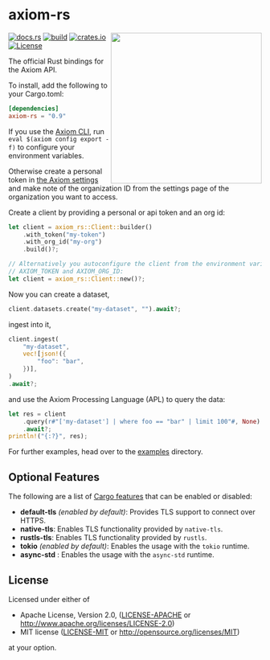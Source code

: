 # axiom-rs 

<a href="https://axiom.co">
  <img src="https://github.com/axiomhq/axiom-rs/assets/1725839/7cb313d2-96f1-4cb2-928a-3b2c301b57ac" align="right" width="300" />
</a>

[![docs.rs](https://docs.rs/axiom-rs/badge.svg)](https://docs.rs/axiom-rs/) [![build](https://img.shields.io/github/actions/workflow/status/axiomhq/axiom-rs/ci.yaml?branch=main&ghcache=unused)](https://github.com/axiomhq/axiom-rs/actions?query=workflow%3ACI) [![crates.io](https://img.shields.io/crates/v/axiom-rs.svg)](https://crates.io/crates/axiom-rs) [![License](https://img.shields.io/crates/l/axiom-rs)](LICENSE-APACHE)

The official Rust bindings for the Axiom API.

To install, add the following to your Cargo.toml:

```toml
[dependencies]
axiom-rs = "0.9"
```

If you use the [Axiom CLI](https://github.com/axiomhq/cli), run
`eval $(axiom config export -f)` to configure your environment variables.

Otherwise create a personal token in
[the Axiom settings](https://cloud.axiom.co/profile) and make note of
the organization ID from the settings page of the organization you want to
access.

Create a client by providing a personal or api token and an org id:

```rust
let client = axiom_rs::Client::builder()
    .with_token("my-token")
    .with_org_id("my-org")
    .build()?;

// Alternatively you autoconfigure the client from the environment variables
// AXIOM_TOKEN and AXIOM_ORG_ID:
let client = axiom_rs::Client::new()?;
```

Now you can create a dataset,
```rust
client.datasets.create("my-dataset", "").await?;
```

ingest into it,
```rust
client.ingest(
    "my-dataset",
    vec![json!({
        "foo": "bar",
    })],
)
.await?;
```

and use the Axiom Processing Language (APL) to query the data:
```rust
let res = client
    .query(r#"['my-dataset'] | where foo == "bar" | limit 100"#, None)
    .await?;
println!("{:?}", res);
```

For further examples, head over to the [examples](examples) directory.

## Optional Features

The following are a list of
[Cargo features](https://doc.rust-lang.org/stable/cargo/reference/features.html#the-features-section)
that can be enabled or disabled:

- **default-tls** _(enabled by default)_: Provides TLS support to connect
  over HTTPS.
- **native-tls**: Enables TLS functionality provided by `native-tls`.
- **rustls-tls**: Enables TLS functionality provided by `rustls`.
- **tokio** _(enabled by default)_: Enables the usage with the `tokio` runtime.
- **async-std** : Enables the usage with the `async-std` runtime.

## License

Licensed under either of

- Apache License, Version 2.0, ([LICENSE-APACHE](LICENSE-APACHE) or http://www.apache.org/licenses/LICENSE-2.0)
- MIT license ([LICENSE-MIT](LICENSE-MIT) or http://opensource.org/licenses/MIT)

at your option.
